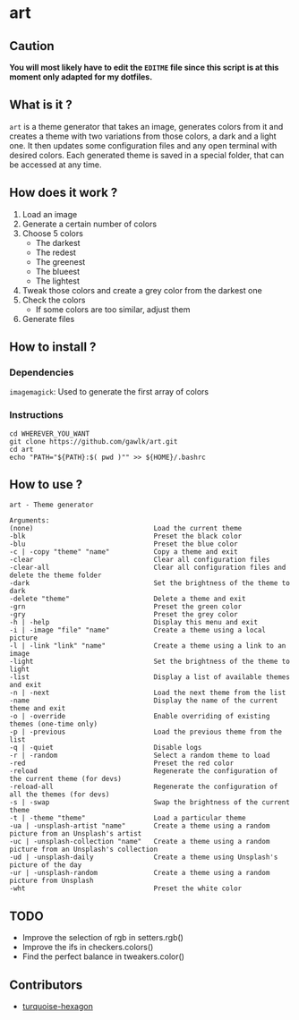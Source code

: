 # art

## Caution

**You will most likely have to edit the `EDITME` file since this script is at this moment only adapted for my dotfiles.**

## What is it ?

`art` is a theme generator that takes an image, generates colors from it and creates a theme with two variations from those colors, a dark and a light one.
It then updates some configuration files and any open terminal with desired colors.
Each generated theme is saved in a special folder, that can be accessed at any time.

## How does it work ?

1. Load an image
2. Generate a certain number of colors
3. Choose 5 colors
    - The darkest
    - The redest
    - The greenest
    - The blueest
    - The lightest
4. Tweak those colors and create a grey color from the darkest one
5. Check the colors
    - If some colors are too similar, adjust them
6. Generate files

## How to install ?

### Dependencies 

`imagemagick`: Used to generate the first array of colors

### Instructions

```
cd WHEREVER_YOU_WANT
git clone https://github.com/gawlk/art.git
cd art
echo "PATH="${PATH}:$( pwd )"" >> ${HOME}/.bashrc
```

## How to use ?

```
art - Theme generator

Arguments:
(none)                              Load the current theme
-blk                                Preset the black color
-blu                                Preset the blue color
-c | -copy "theme" "name"           Copy a theme and exit
-clear                              Clear all configuration files
-clear-all                          Clear all configuration files and delete the theme folder
-dark                               Set the brightness of the theme to dark
-delete "theme"                     Delete a theme and exit
-grn                                Preset the green color
-gry                                Preset the grey color
-h | -help                          Display this menu and exit
-i | -image "file" "name"           Create a theme using a local picture
-l | -link "link" "name"            Create a theme using a link to an image
-light                              Set the brightness of the theme to light
-list                               Display a list of available themes and exit
-n | -next                          Load the next theme from the list
-name                               Display the name of the current theme and exit
-o | -override                      Enable overriding of existing themes (one-time only)
-p | -previous                      Load the previous theme from the list
-q | -quiet                         Disable logs
-r | -random                        Select a random theme to load
-red                                Preset the red color
-reload                             Regenerate the configuration of the current theme (for devs)
-reload-all                         Regenerate the configuration of all the themes (for devs)
-s | -swap                          Swap the brightness of the current theme
-t | -theme "theme"                 Load a particular theme
-ua | -unsplash-artist "name"       Create a theme using a random picture from an Unsplash's artist
-uc | -unsplash-collection "name"   Create a theme using a random picture from an Unsplash's collection
-ud | -unsplash-daily               Create a theme using Unsplash's picture of the day
-ur | -unsplash-random              Create a theme using a random picture from Unsplash
-wht                                Preset the white color
```

## TODO

- Improve the selection of rgb in setters.rgb()
- Improve the ifs in checkers.colors()
- Find the perfect balance in tweakers.color()

## Contributors

- [turquoise-hexagon](https://github.com/turquoise-hexagon)
